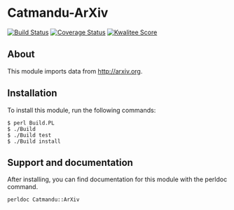# Catmandu-ArXiv

[![Build Status](https://travis-ci.org/LibreCat/Catmandu-ArXiv.png)](https://travis-ci.org/LibreCat/Catmandu-ArXiv)
[![Coverage Status](https://coveralls.io/repos/LibreCat/Catmandu-ArXiv/badge.png?branch=master)](https://coveralls.io/r/LibreCat/Catmandu-ArXiv?branch=master)
[![Kwalitee Score](http://cpants.cpanauthors.org/dist/Catmandu-ArXiv.png)](http://cpants.cpanauthors.org/dist/Catmandu-ArXiv)

## About

This module imports data from http://arxiv.org.

## Installation

To install this module, run the following commands:

	$ perl Build.PL
	$ ./Build
	$ ./Build test
	$ ./Build install

## Support and documentation

After installing, you can find documentation for this module with the
perldoc command.

	perldoc Catmandu::ArXiv
